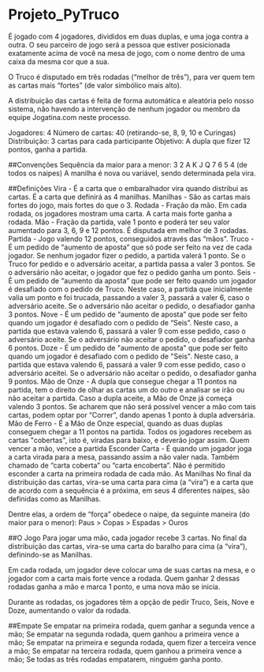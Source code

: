 # Projeto_PyTruco


É jogado com 4 jogadores, divididos em duas duplas, e uma joga contra a outra. O seu parceiro de jogo será a pessoa que estiver posicionada exatamente acima de você na mesa de jogo, com o nome dentro de uma caixa da mesma cor que a sua.

O Truco é disputado em três rodadas (“melhor de três”), para ver quem tem as cartas mais “fortes” (de valor simbólico mais alto).

A distribuição das cartas é feita de forma automática e aleatória pelo nosso sistema, não havendo a intervenção de nenhum jogador ou membro da equipe Jogatina.com neste processo.

Jogadores: 4
Número de cartas: 40 (retirando-se, 8, 9, 10 e Curingas)
Distribuição: 3 cartas para cada participante
Objetivo: A dupla que fizer 12 pontos, ganha a partida.

##Convenções
Sequência da maior para a menor: 3 2 A K J Q 7 6 5 4 (de todos os naipes)
A manilha é nova ou variável, sendo determinada pela vira.

##Definições
Vira - É a carta que o embaralhador vira quando distribui as cartas. É a carta que definirá as 4 manilhas.
Manilhas - São as cartas mais fortes do jogo, mais fortes do que o 3.
Rodada - Fração da mão. Em cada rodada, os jogadores mostram uma carta. A carta mais forte ganha a rodada.
Mão - Fração da partida, vale 1 ponto e poderá ter seu valor aumentado para 3, 6, 9 e 12 pontos. É disputada em melhor de 3 rodadas.
Partida - Jogo valendo 12 pontos, conseguidos através das “mãos”.
Truco - É um pedido de “aumento de aposta” que só pode ser feito na vez de cada jogador. Se nenhum jogador fizer o pedido, a partida valerá 1 ponto. Se o Truco for pedido e o adversário aceitar, a partida passa a valer 3 pontos. Se o adversário não aceitar, o jogador que fez o pedido ganha um ponto.
Seis - É um pedido de “aumento da aposta” que pode ser feito quando um jogador é desafiado com o pedido de Truco. Neste caso, a partida que inicialmente valia um ponto e foi trucada, passando a valer 3, passará a valer 6, caso o adversário aceite. Se o adversário não aceitar o pedido, o desafiador ganha 3 pontos.
Nove - É um pedido de “aumento de aposta” que pode ser feito quando um jogador é desafiado com o pedido de “Seis”. Neste caso, a partida que estava valendo 6, passará a valer 9 com esse pedido, caso o adversário aceite. Se o adversário não aceitar o pedido, o desafiador ganha 6 pontos.
Doze - É um pedido de "aumento de aposta" que pode ser feito quando um jogador é desafiado com o pedido de "Seis". Neste caso, a partida que estava valendo 6, passará a valer 9 com esse pedido, caso o adversário aceitei. Se o adversário não aceitar o pedido, o desafiador ganha 9 pontos.
Mão de Onze - A dupla que consegue chegar a 11 pontos na partida, tem o direito de olhar as cartas um do outro e analisar se irão ou não aceitar a partida. Caso a dupla aceite, a Mão de Onze já começa valendo 3 pontos. Se acharem que não será possível vencer a mão com tais cartas, podem optar por “Correr”, dando apenas 1 ponto à dupla adversária.
Mão de Ferro - É a Mão de Onze especial, quando as duas duplas conseguem chegar a 11 pontos na partida. Todos os jogadores recebem as cartas "cobertas", isto é, viradas para baixo, e deverão jogar assim. Quem vencer a mão, vence a partida
Esconder Carta - É quando um jogador joga a carta virada para a mesa, passando assim a não valer nada. Também chamado de “carta coberta” ou “carta encoberta”. Não é permitido esconder a carta na primeira rodada de cada mão.
As Manilhas
No final da distribuição das cartas, vira-se uma carta para cima (a “vira”) e a carta que de acordo com a sequência é a próxima, em seus 4 diferentes naipes, são definidas como as Manilhas.

Dentre elas, a ordem de “força” obedece o naipe, da seguinte maneira (do maior para o menor):
Paus > Copas > Espadas > Ouros

##O Jogo
Para jogar uma mão, cada jogador recebe 3 cartas. No final da distribuição das cartas, vira-se uma carta do baralho para cima (a “vira”), definindo-se as Manilhas.

Em cada rodada, um jogador deve colocar uma de suas cartas na mesa, e o jogador com a carta mais forte vence a rodada. Quem ganhar 2 dessas rodadas ganha a mão e marca 1 ponto, e uma nova mão se inicia.

Durante as rodadas, os jogadores têm a opção de pedir Truco, Seis, Nove e Doze, aumentando o valor da rodada.

##Empate
Se empatar na primeira rodada, quem ganhar a segunda vence a mão;
Se empatar na segunda rodada, quem ganhou a primeira vence a mão;
Se empatar na primeira e segunda rodada, quem fizer a terceira vence a mão;
Se empatar na terceira rodada, quem ganhou a primeira vence a mão;
Se todas as três rodadas empatarem, ninguém ganha ponto.

